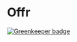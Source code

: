 Offr
====

[![Greenkeeper badge](https://badges.greenkeeper.io/rwieruch/Offr.svg)](https://greenkeeper.io/)
